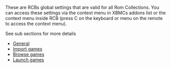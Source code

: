 

These are RCBs global settings that are valid for all Rom Collections. You can access these settings via the context menu in XBMCs addons list or the context menu inside RCB (press C on the keyboard or menu on the remote to access the context menu).

See sub sections for more details
  * [General](AddonSettingsGeneral.md)
  * [Import games](AddonSettingsImportGames.md)
  * [Browse games](AddonSettingsBrowseGames.md)
  * [Launch games](AddonSettingsLaunchGames.md)